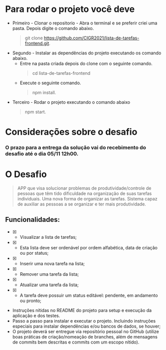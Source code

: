 # Para rodar o projeto você deve
- Primeiro - Clonar o repositorio - Abra o terminal e se preferir criei uma pasta.
Depois digite o comando abaixo.
  > git clone https://github.com/CIGR2021/lista-de-tarefas-frontend.git.
- Segundo - Instalar as dependências do projeto executando os comando abaixo.
  * Entre na pasta criada depois do clone com o seguinte comando.
    > cd lista-de-tarefas-frontend
  * Execute o seguinte comando.
    > npm install.
- Terceiro - Rodar o projeto executando o comando abaixo
  > npm start.

# Considerações sobre o desafio
### O prazo para a entrega da solução vai do recebimento do desafio até o dia 05/11 12h00.

# O Desafio

> APP que visa solucionar problemas de produtividade/controle de pessoas que têm tido dificuldade na organização de suas tarefas individuais. Uma nova forma de organizar as tarefas.
> Sistema capaz de auxiliar as pessoas a se organizar e ter mais produtividade.

## Funcionalidades:
- [x] - Visualizar a lista de tarefas;
- [x] - Esta lista deve ser ordenável por ordem alfabética, data de criação ou por status;
- [x] - Inserir uma nova tarefa na lista;
- [x] - Remover uma tarefa da lista;
- [x] - Atualizar uma tarefa da lista;
- [x] - A tarefa deve possuir um status editável: pendente, em andamento ou pronto;

- Instruções nítidas no README do projeto para setup e execução da aplicação e dos testes.
- Passo a passo para instalar e executar o projeto. Incluindo instruções especiais para instalar dependências e/ou bancos de dados, se houver;
- O projeto deverá ser entregue via repositório pessoal no GitHub (utilize boas práticas de criação/nomeação de branches, além de mensagens de commits bem descritas e commits com um escopo nítido).
